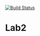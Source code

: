 [![Build Status](https://travis-ci.org/booka24/lab2-v.svg?branch=main)](https://travis-ci.org/booka24/lab2-v) 

# Lab2
